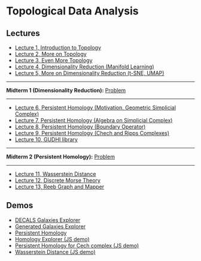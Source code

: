 # Topological Data Analysis

## Lectures
* [Lecture 1, Introduction to Topology](https://colab.research.google.com/github/fbeilstein/topological_data_analysis/blob/master/lecture_01_introduction_to_topology.ipynb)
* [Lecture 2, More on Topology](https://colab.research.google.com/github/fbeilstein/topological_data_analysis/blob/master/lecture_02_more_on_topology.ipynb)
* [Lecture 3, Even More Topology](https://colab.research.google.com/github/fbeilstein/topological_data_analysis/blob/master/lecture_03_even_more_topology.ipynb)
* [Lecture 4, Dimensionality Reduction (Manifold Learning)](https://colab.research.google.com/github/fbeilstein/topological_data_analysis/blob/master/lecture_04_dimensionality_reduction.ipynb)
* [Lecture 5, More on Dimensionality Reduction (t-SNE, UMAP)](https://colab.research.google.com/github/fbeilstein/topological_data_analysis/blob/master/lecture_05_tsne_umap.ipynb)

<hr />

**Midterm 1 (Dimensionality Reduction):** [Problem](https://github.com/fbeilstein/topological_data_analysis/blob/master/midterm_1.md)

<hr />

* [Lecture 6, Persistent Homology (Motivation, Geometric Simplicial Complex)](https://colab.research.google.com/github/fbeilstein/topological_data_analysis/blob/master/lecture_06_motivation_geometric_simplicial_complex.ipynb)
* [Lecture 7, Persistent Homology (Algebra on Simplicial Complex)](https://colab.research.google.com/github/fbeilstein/topological_data_analysis/blob/master/lecture_07_algebra_on_simplicial_complex.ipynb)
* [Lecture 8, Persistent Homology (Boundary Operator)](https://colab.research.google.com/github/fbeilstein/topological_data_analysis/blob/master/lecture_08_boundary_operator.ipynb)
* [Lecture 9, Persistent Homology (Chech and Ripps Complexes)](https://colab.research.google.com/github/fbeilstein/topological_data_analysis/blob/master/lecture_09_cech_and_ripps_complexes.ipynb)
* [Lecture 10, GUDHI library](https://colab.research.google.com/github/fbeilstein/topological_data_analysis/blob/master/lecture_10_gudhi.ipynb)

<hr />

**Midterm 2 (Persistent Homology):** [Problem](https://github.com/fbeilstein/topological_data_analysis/blob/master/midterm_2.md)

<hr />

* [Lecture 11, Wasserstein Distance](https://colab.research.google.com/github/fbeilstein/topological_data_analysis/blob/master/lecture_11_wasserstein_distance.ipynb)
* [Lecture 12, Discrete Morse Theory](https://colab.research.google.com/github/fbeilstein/topological_data_analysis/blob/master/lecture_12_discrete_morse_theory.ipynb)
* [Lecture 13, Reeb Graph and Mapper](https://colab.research.google.com/github/fbeilstein/topological_data_analysis/blob/master/lecture_13_reeb_graph_and_mapper.ipynb)


## Demos
* [DECALS Galaxies Explorer](https://fbeilstein.github.io/topological_data_analysis/cosmology_explorer/DECALS_galaxies_explorer.html)
* [Generated Galaxies Explorer](https://fbeilstein.github.io/topological_data_analysis/cosmology_explorer/generated_galaxies_explorer.html)
* [Persistent Homology](https://colab.research.google.com/github/fbeilstein/topological_data_analysis/blob/master/persistent_homology.ipynb)
* [Homology Explorer (JS demo)](https://fbeilstein.github.io/topological_data_analysis/homology_explorer/homology_explorer.html)
* [Persistent Homology for Cech complex (JS demo)](https://fbeilstein.github.io/topological_data_analysis/persistent_homology_explorer/persistent_homology_explorer.html)
* [Wasserstein Distance (JS demo)](https://fbeilstein.github.io/topological_data_analysis/wasserstein_distance/wasserstein_distance.html)
